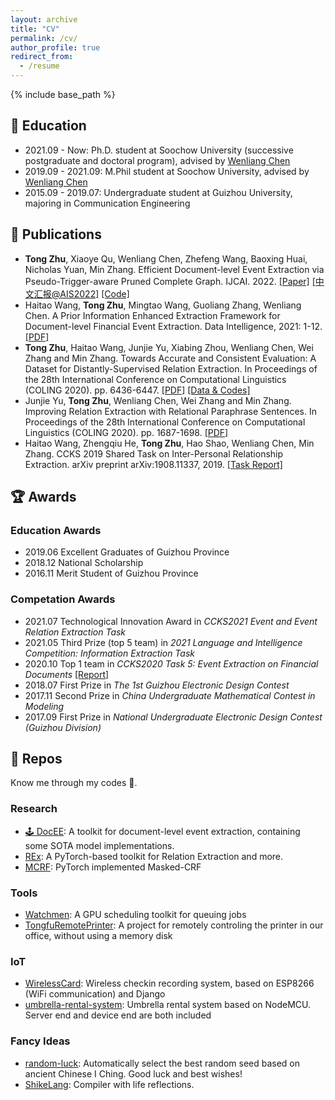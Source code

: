 ```yaml
---
layout: archive
title: "CV"
permalink: /cv/
author_profile: true
redirect_from:
  - /resume
---
```


{% include base_path %}

## 🏫 Education

- 2021.09 - Now: Ph.D. student at Soochow University (successive postgraduate and doctoral program), advised by [Wenliang Chen](https://chen-wenliang.github.io/)
- 2019.09 - 2021.09: M.Phil student at Soochow University, advised by [Wenliang Chen](https://chen-wenliang.github.io/)
- 2015.09 - 2019.07: Undergraduate student at Guizhou University, majoring in Communication Engineering

## 📃 Publications

- **Tong Zhu**, Xiaoye Qu, Wenliang Chen, Zhefeng Wang, Baoxing Huai, Nicholas Yuan, Min Zhang. Efficient Document-level Event Extraction via Pseudo-Trigger-aware Pruned Complete Graph. IJCAI. 2022. [[Paper]](https://www.ijcai.org/proceedings/2022/632) [[中文汇报@AIS2022]](/files/talks/84-朱桐-AIS2022-PTPCG.pdf) [[Code]](https://github.com/Spico197/DocEE)
- Haitao Wang, **Tong Zhu**, Mingtao Wang, Guoliang Zhang, Wenliang Chen. A Prior Information Enhanced Extraction Framework for Document-level Financial Event Extraction. Data Intelligence, 2021: 1-12. [[PDF]](https://direct.mit.edu/dint/article-pdf/doi/10.1162/dint_a_00103/1922608/dint_a_00103.pdf)
- **Tong Zhu**, Haitao Wang, Junjie Yu, Xiabing Zhou, Wenliang Chen, Wei Zhang and Min Zhang. Towards Accurate and Consistent Evaluation: A Dataset for Distantly-Supervised Relation Extraction. In Proceedings of the 28th International Conference on Computational Linguistics (COLING 2020). pp. 6436-6447. [[PDF]](https://arxiv.org/pdf/2010.16275.pdf) [[Data & Codes]](https://github.com/Spico197/NYT-H)
- Junjie Yu, **Tong Zhu**, Wenliang Chen, Wei Zhang and Min Zhang. Improving Relation Extraction with Relational Paraphrase Sentences. In Proceedings of the 28th International Conference on Computational Linguistics (COLING 2020). pp. 1687-1698. [[PDF]](https://www.aclweb.org/anthology/2020.coling-main.148.pdf)
- Haitao Wang, Zhengqiu He, **Tong Zhu**, Hao Shao, Wenliang Chen, Min Zhang. CCKS 2019 Shared Task on Inter-Personal Relationship Extraction. arXiv preprint arXiv:1908.11337, 2019. [[Task Report]](https://arxiv.org/pdf/1908.11337.pdf)

## 🏆 Awards

### Education Awards

- 2019.06 Excellent Graduates of Guizhou Province
- 2018.12 National Scholarship
- 2016.11 Merit Student of Guizhou Province

### Competation Awards

- 2021.07 Technological Innovation Award in *CCKS2021 Event and Event Relation Extraction Task*
- 2021.05 Third Prize (top 5 team) in *2021 Language and Intelligence Competition: Information Extraction Task*
- 2020.10 Top 1 team in *CCKS2020 Task 5: Event Extraction on Financial Documents* [[Report]](/files/ccks2020_eval_paper_5_2_1.pdf)
- 2018.07 First Prize in *The 1st Guizhou Electronic Design Contest*
- 2017.11 Second Prize in *China Undergraduate Mathematical Contest in Modeling*
- 2017.09 First Prize in *National Undergraduate Electronic Design Contest (Guizhou Division)*

## 💾 Repos

Know me through my codes 👀.

### Research

- [🕹️ DocEE](https://github.com/Spico197/DocEE): A toolkit for document-level event extraction, containing some SOTA model implementations.
- [REx](https://github.com/Spico197/REx): A PyTorch-based toolkit for Relation Extraction and more.
- [MCRF](https://github.com/Spico197/MCRF): PyTorch implemented Masked-CRF

### Tools

- [Watchmen](https://github.com/Spico197/watchmen): A GPU scheduling toolkit for queuing jobs
- [TongfuRemotePrinter](https://github.com/Spico197/TongfuRemotePrinter): A project for remotely controling the printer in our office, without using a memory disk

### IoT

- [WirelessCard](https://github.com/Spico197/WirelessCard): Wireless checkin recording system, based on ESP8266 (WiFi communication) and Django
- [umbrella-rental-system](https://github.com/Spico197/umbrella-rental-system): Umbrella rental system based on NodeMCU. Server end and device end are both included

### Fancy Ideas

- [random-luck](https://github.com/Spico197/random-luck): Automatically select the best random seed based on ancient Chinese I Ching. Good luck and best wishes!
- [ShikeLang](https://github.com/Spico197/ShikeLang): Compiler with life reflections.
